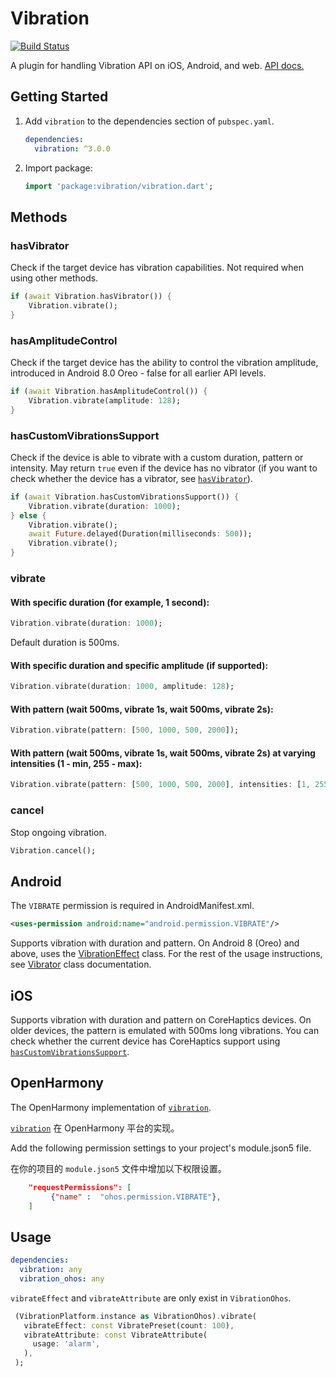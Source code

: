 # Vibration

[![Build Status](https://travis-ci.org/benjamindean/flutter_vibration.svg?branch=master)](https://travis-ci.org/benjamindean/flutter_vibration)

A plugin for handling Vibration API on iOS, Android, and web. [API docs.](https://pub.dartlang.org/documentation/vibration/latest/vibration/Vibration-class.html)

## Getting Started

1. Add `vibration` to the dependencies section of `pubspec.yaml`.

   ```yml
   dependencies:
     vibration: ^3.0.0
   ```

2. Import package:

   ```dart
   import 'package:vibration/vibration.dart';
   ```

## Methods

### hasVibrator

Check if the target device has vibration capabilities. Not required when using other methods.

```dart
if (await Vibration.hasVibrator()) {
    Vibration.vibrate();
}
```

### hasAmplitudeControl

Check if the target device has the ability to control the vibration amplitude,
introduced in Android 8.0 Oreo - false for all earlier API levels.

```dart
if (await Vibration.hasAmplitudeControl()) {
    Vibration.vibrate(amplitude: 128);
}
```

### hasCustomVibrationsSupport

Check if the device is able to vibrate with a custom duration, pattern or intensity.
May return `true` even if the device has no vibrator (if you want to check whether the device has a vibrator,
see [`hasVibrator`](#hasVibrator)).

```dart
if (await Vibration.hasCustomVibrationsSupport()) {
    Vibration.vibrate(duration: 1000);
} else {
    Vibration.vibrate();
    await Future.delayed(Duration(milliseconds: 500));
    Vibration.vibrate();
}
```

### vibrate

#### With specific duration (for example, 1 second):

```dart
Vibration.vibrate(duration: 1000);
```

Default duration is 500ms.

#### With specific duration and specific amplitude (if supported):

```dart
Vibration.vibrate(duration: 1000, amplitude: 128);
```

#### With pattern (wait 500ms, vibrate 1s, wait 500ms, vibrate 2s):

```dart
Vibration.vibrate(pattern: [500, 1000, 500, 2000]);
```

#### With pattern (wait 500ms, vibrate 1s, wait 500ms, vibrate 2s) at varying intensities (1 - min, 255 - max):

```dart
Vibration.vibrate(pattern: [500, 1000, 500, 2000], intensities: [1, 255]);
```

### cancel

Stop ongoing vibration.

```dart
Vibration.cancel();
```

## Android

The `VIBRATE` permission is required in AndroidManifest.xml.

```xml
<uses-permission android:name="android.permission.VIBRATE"/>
```

Supports vibration with duration and pattern. On Android 8 (Oreo) and above, uses the [VibrationEffect](https://developer.android.com/reference/android/os/VibrationEffect) class.
For the rest of the usage instructions, see [Vibrator](https://developer.android.com/reference/android/os/Vibrator) class documentation.

## iOS

Supports vibration with duration and pattern on CoreHaptics devices. On older devices, the pattern is emulated with 500ms long vibrations.
You can check whether the current device has CoreHaptics support using [`hasCustomVibrationsSupport`](#hasCustomVibrationsSupport).

## OpenHarmony

The OpenHarmony implementation of [`vibration`][1].

[`vibration`][1] 在 OpenHarmony 平台的实现。

Add the following permission settings to your project's module.json5 file.

在你的项目的 `module.json5` 文件中增加以下权限设置。

```json
    "requestPermissions": [
         {"name" :  "ohos.permission.VIBRATE"},
    ]
```

## Usage

```yaml
dependencies:
  vibration: any
  vibration_ohos: any
```

`vibrateEffect` and `vibrateAttribute` are only exist in `VibrationOhos`.

```dart
 (VibrationPlatform.instance as VibrationOhos).vibrate(
   vibrateEffect: const VibratePreset(count: 100),
   vibrateAttribute: const VibrateAttribute(
     usage: 'alarm',
   ),
 );
```

[1]: https://pub.dev/packages/vibration
